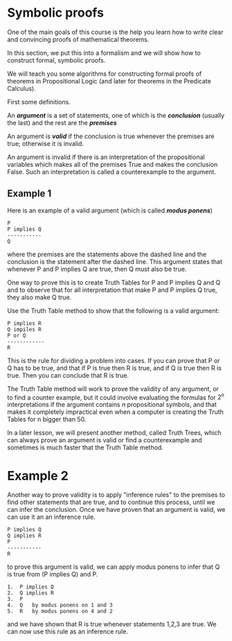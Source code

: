 # Symbolic proofs

One of the main goals of this course is the help you learn how to write clear and convincing proofs of mathematical theorems. 

In this section, we put this into a formalism and we will show how to construct formal, symbolic proofs.

We will teach you some algorithms for constructing formal proofs of theorems in Propositional Logic (and later 
for theorems in the Predicate Calculus).

First some definitions.

An ___argument___ is a set of statements, one of which is the ___conclusion___ 
(usually the last) and the rest are the ___premises___

An argument is ___valid___ if the conclusion is true whenever the premises are true;
otherwise it is invalid.

An argument is invalid if there is an interpretation of the propositional variables which makes
all of the premises True and makes the conclusion False. Such an interpretation is called a
counterexample to the argument.

## Example 1
Here is an example of a valid argument (which is called ___modus ponens___)
```
P
P implies Q
-----------
Q
```
where the premises are the statements above the dashed line and the conclusion is the statement after the dashed line.
This argument states that whenever P and P implies Q are true, then Q must also be true.

One way to prove this is to create Truth Tables for P and P implies Q and Q and to observe that for all interpretation
that make P and P implies Q true, they also make Q true. 

Use the Truth Table method to show that the following is a valid argument:
```
P implies R
Q impiles R
P or Q
------------
R
```
This is the rule for dividing a problem into cases.  If you can prove that P or Q has to be true,
and that if P is true then R is true,   and if Q is true then R is true.  Then you can conclude that R is true.

The Truth Table method will work to prove the validity of any argument, or to find a counter example, but
it could involve evaluating the formulas for $2^n$ interpretations if the argument contains $n$ propositional symbols,
and that makes it completely impractical even when a computer is creating the Truth Tables for n bigger than 50.

In a later lesson, we will present another method, called Truth Trees, which can always prove an argument is valid or find a counterexample and sometimes is much faster that the Truth Table method.

# Example 2
Another way to prove validity is to apply "inference rules" to the premises to find other statements that are true, and
to continue this process, until we can infer the conclusion.  Once we have proven that an argument is valid, we can
use it an an inference rule.

```
P implies Q
Q implies R
P
-----------
R
```
to prove this argument is valid, we can apply modus ponens to infer that Q is true from (P implies Q) and P.

```
1.  P implies Q
2.  Q implies R
3.  P
4.  Q   by modus ponens on 1 and 3
5.  R   by modus ponens on 4 and 2
```
and we have shown that R is true whenever statements 1,2,3 are true. We can now use this rule
as an inference rule. 


